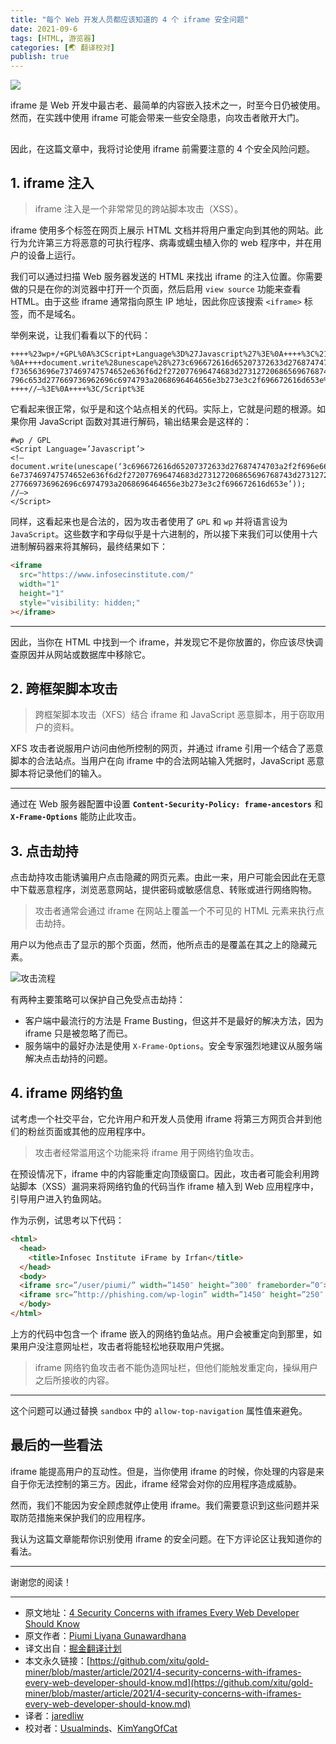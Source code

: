 ```yaml
---
title: "每个 Web 开发人员都应该知道的 4 个 iframe 安全问题"
date: 2021-09-6
tags: [HTML, 游览器]
categories: [🌏 翻译校对]
publish: true
---
```


![](https://picbed.kimyang.cn/202109072224349.jpeg)

iframe 是 Web 开发中最古老、最简单的内容嵌入技术之一，时至今日仍被使用。然而，在实践中使用 iframe 可能会带来一些安全隐患，向攻击者敞开大门。

## <!-- more -->

因此，在这篇文章中，我将讨论使用 iframe 前需要注意的 4 个安全风险问题。

## 1. iframe 注入

> iframe 注入是一个非常常见的跨站脚本攻击（XSS）。

iframe 使用多个标签在网页上展示 HTML 文档并将用户重定向到其他的网站。此行为允许第三方将恶意的可执行程序、病毒或蠕虫植入你的 web 程序中，并在用户的设备上运行。

我们可以通过扫描 Web 服务器发送的 HTML 来找出 iframe 的注入位置。你需要做的只是在你的浏览器中打开一个页面，然后启用 `view source` 功能来查看 HTML。由于这些 iframe 通常指向原生 IP 地址，因此你应该搜索 `<iframe>` 标签，而不是域名。

举例来说，让我们看看以下的代码：

```
++++%23wp+/+GPL%0A%3CScript+Language%3D%27Javascript%27%3E%0A++++%3C%21–%0A++++document.write%28unescape%28%273c696672616d65207372633d27687474703a2f2f696e666
f736563696e737469747574652e636f6d2f272077696474683d273127206865696768743d273127207374
796c653d277669736962696c6974793a2068696464656e3b273e3c2f696672616d653e%27%29%29%3B%0A
++++//–%3E%0A++++%3C/Script%3E
```

它看起来很正常，似乎是和这个站点相关的代码。实际上，它就是问题的根源。如果你用 JavaScript 函数对其进行解码，输出结果会是这样的：

```
#wp / GPL
<Script Language=’Javascript’>
<!–
document.write(unescape(‘3c696672616d65207372633d27687474703a2f2f696e666f73656369
6e737469747574652e636f6d2f272077696474683d273127206865696768743d273127207374796c653d
277669736962696c6974793a2068696464656e3b273e3c2f696672616d653e’));
//–>
</Script>
```

同样，这看起来也是合法的，因为攻击者使用了 `GPL` 和 `wp` 并将语言设为 `JavaScript`。这些数字和字母似乎是十六进制的，所以接下来我们可以使用十六进制解码器来将其解码，最终结果如下：

```html
<iframe
  src="https://www.infosecinstitute.com/"
  width="1"
  height="1"
  style="visibility: hidden;"
></iframe>
```

---

因此，当你在 HTML 中找到一个 iframe，并发现它不是你放置的，你应该尽快调查原因并从网站或数据库中移除它。

## 2. 跨框架脚本攻击

> 跨框架脚本攻击（XFS）结合 iframe 和 JavaScript 恶意脚本，用于窃取用户的资料。

XFS 攻击者说服用户访问由他所控制的网页，并通过 iframe 引用一个结合了恶意脚本的合法站点。当用户在向 iframe 中的合法网站输入凭据时，JavaScript 恶意脚本将记录他们的输入。

---

通过在 Web 服务器配置中设置 **`Content-Security-Policy: frame-ancestors`** 和 **`X-Frame-Options`** 能防止此攻击。

## 3. 点击劫持

点击劫持攻击能诱骗用户点击隐藏的网页元素。由此一来，用户可能会因此在无意中下载恶意程序，浏览恶意网站，提供密码或敏感信息、转账或进行网络购物。

> 攻击者通常会通过 iframe 在网站上覆盖一个不可见的 HTML 元素来执行点击劫持。

用户以为他点击了显示的那个页面，然而，他所点击的是覆盖在其之上的隐藏元素。

![攻击流程](https://picbed.kimyang.cn/202109072224678.png)

有两种主要策略可以保护自己免受点击劫持：

- 客户端中最流行的方法是 Frame Busting，但这并不是最好的解决方法，因为 iframe 只是被忽略了而已。
- 服务端中的最好办法是使用 `X-Frame-Options`。安全专家强烈地建议从服务端解决点击劫持的问题。

## 4. iframe 网络钓鱼

试考虑一个社交平台，它允许用户和开发人员使用 iframe 将第三方网页合并到他们的粉丝页面或其他的应用程序中。

> 攻击者经常滥用这个功能来将 iframe 用于网络钓鱼攻击。

在预设情况下，iframe 中的内容能重定向顶级窗口。因此，攻击者可能会利用跨站脚本（XSS）漏洞来将网络钓鱼的代码当作 iframe 植入到 Web 应用程序中，引导用户进入钓鱼网站。

作为示例，试思考以下代码：

```html
<html>
  <head>
    <title>Infosec Institute iFrame by Irfan</title>
  </head>
  <body>
  <iframe src=”/user/piumi/” width=”1450″ height=”300″ frameborder=”0″></iframe>
  <iframe src=”http://phishing.com/wp-login” width=”1450″ height=”250″ frameborder=”0″></iframe>
  </body>
</html>
```

上方的代码中包含一个 iframe 嵌入的网络钓鱼站点。用户会被重定向到那里，如果用户没注意网址栏，攻击者将能轻松地获取用户凭据。

> iframe 网络钓鱼攻击者不能伪造网址栏，但他们能触发重定向，操纵用户之后所接收的内容。

---

这个问题可以通过替换 `sandbox` 中的 `allow-top-navigation` 属性值来避免。

## 最后的一些看法

iframe 能提高用户的互动性。但是，当你使用 iframe 的时候，你处理的内容是来自于你无法控制的第三方。因此，iframe 经常会对你的应用程序造成威胁。

然而，我们不能因为安全顾虑就停止使用 iframe。我们需要意识到这些问题并采取防范措施来保护我们的应用程序。

我认为这篇文章能帮你识别使用 iframe 的安全问题。在下方评论区让我知道你的看法。

---

谢谢您的阅读！

---

- 原文地址：[4 Security Concerns with iframes Every Web Developer Should Know](https://blog.bitsrc.io/4-security-concerns-with-iframes-every-web-developer-should-know-24c73e6a33e4)
- 原文作者：[Piumi Liyana Gunawardhana](https://medium.com/@piumi-16)
- 译文出自：[掘金翻译计划](https://github.com/xitu/gold-miner)
- 本文永久链接：[https://github.com/xitu/gold-miner/blob/master/article/2021/4-security-concerns-with-iframes-every-web-developer-should-know.md](https://github.com/xitu/gold-miner/blob/master/article/2021/4-security-concerns-with-iframes-every-web-developer-should-know.md)
- 译者：[jaredliw](https://github.com/jaredliw)
- 校对者：[Usualminds](https://github.com/Usualminds)、[KimYangOfCat](https://github.com/KimYangOfCat)
